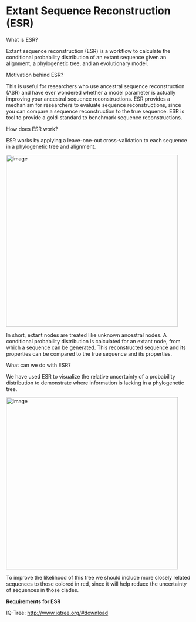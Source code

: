 # Extant Sequence Reconstruction (ESR)
What is ESR?

Extant sequence reconstruction (ESR) is a workflow to calculate the conditional probability distribution of an extant sequence given an alignment, a phylogenetic tree, and an evolutionary model.

Motivation behind ESR?

This is useful for researchers who use ancestral sequence reconstruction (ASR) and have ever wondered whether a model parameter is actually improving your ancestral sequence reconstructions. ESR provides a mechanism for researchers to evaluate sequence reconstructions, since you can compare a sequence reconstruction to the true sequence. ESR is tool to provide a gold-standard to benchmark sequence reconstructions.

How does ESR work?

ESR works by applying a leave-one-out cross-validation to each sequence in a phylogenetic tree and alignment.  

<img width="468" alt="image" src="https://user-images.githubusercontent.com/111892527/186263175-50b87311-8f82-41c4-97ca-de61cababddd.png">

In short, extant nodes are treated like unknown ancestral nodes. A conditional probability distribution is calculated for an extant node, from which a sequence can be generated. This reconstructed sequence and its properties can be compared to the true sequence and its properties. 

What can we do with ESR?

We have used ESR to visualize the relative uncertainty of a probability distribution to demonstrate where information is lacking in a phylogenetic tree. 

<img width="468" alt="image" src="https://user-images.githubusercontent.com/111892527/186267196-de75a0f4-2dc9-4665-8c44-554634edffc0.png">

To improve the likelihood of this tree we should include more closely related sequences to those colored in red, since it will help reduce the uncertainty of sequences in those clades.

**Requirements for ESR**

IQ-Tree: http://www.iqtree.org/#download

